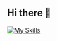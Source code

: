 ## Hi there 👋

[![My Skills](https://skillicons.dev/icons?i=js,html,css,wasm)](https://skillicons.dev)
